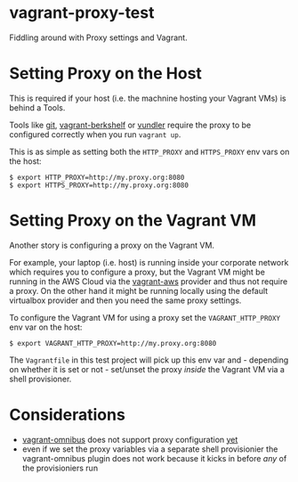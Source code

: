 
vagrant-proxy-test
==================

Fiddling around with Proxy settings and Vagrant.


Setting Proxy on the Host
=========================

This is required if your host (i.e. the machnine hosting your Vagrant VMs) is behind a Tools.

Tools like [git](http://git-scm.org/), [vagrant-berkshelf](https://github.com/riotgames/vagrant-berkshelf) or [vundler](https://github.com/fgrehm/vundler) require the proxy to be configured correctly when you run `vagrant up`.

This is as simple as setting both the `HTTP_PROXY` and `HTTPS_PROXY` env vars on the host:
```
$ export HTTP_PROXY=http://my.proxy.org:8080
$ export HTTPS_PROXY=http://my.proxy.org:8080
```

Setting Proxy on the Vagrant VM
===============================

Another story is configuring a proxy on the Vagrant VM. 

For example, your laptop (i.e. host) is running inside your corporate network which requires you to configure a proxy, but the Vagrant VM might be running in the AWS Cloud via the [vagrant-aws](https://github.com/mitchellh/vagrant-aws) provider and thus not require a proxy. On the other hand it might be running locally using the default virtualbox provider and then you need the same proxy settings.  

To configure the Vagrant VM for using a proxy set the `VAGRANT_HTTP_PROXY` env var on the host:
```
$ export VAGRANT_HTTP_PROXY=http://my.proxy.org:8080
```

The `Vagrantfile` in this test project will pick up this env var and - depending on whether it is set or not - set/unset the proxy *inside* the Vagrant VM via a shell provisioner.

Considerations
==============

* [vagrant-omnibus](https://github.com/schisamo/vagrant-omnibus) does not support proxy configuration [yet](https://github.com/schisamo/vagrant-omnibus/pull/25)
* even if we set the proxy variables via a separate shell provisionier the vagrant-omnibus plugin does not work because it kicks in before *any* of the provisioniers run


